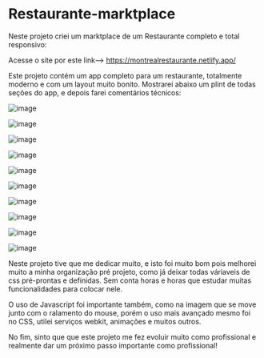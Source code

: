# Restaurante-marktplace

Neste projeto criei um marktplace de um Restaurante completo e total responsivo:

Acesse o site por este link-->  https://montrealrestaurante.netlify.app/

Este projeto contém um app completo para um restaurante, totalmente moderno e com um layout muito bonito.
Mostrarei abaixo um plint de todas seções do app, e depois farei comentários técnicos:

![image](https://user-images.githubusercontent.com/104043012/185807332-d0e66edf-cad8-4c73-8186-973746e8a136.png)

![image](https://user-images.githubusercontent.com/104043012/185807787-c7de42f5-c4e4-44b4-9498-fe0ae6fe8117.png)

![image](https://user-images.githubusercontent.com/104043012/185808459-8bff80e0-ea60-4501-ace9-aec0153e1a3f.png)

![image](https://user-images.githubusercontent.com/104043012/185808473-1a9152e8-0002-4674-8763-351294d2bc01.png)

![image](https://user-images.githubusercontent.com/104043012/185808482-9d4290ef-c777-45e4-a08d-e68fee9e2e4e.png)

![image](https://user-images.githubusercontent.com/104043012/185808447-f6325032-6833-401e-a80f-e0c1389155aa.png)

![image](https://user-images.githubusercontent.com/104043012/185808500-b582017d-b29c-457b-b9a6-9991b3f60b7d.png)

![image](https://user-images.githubusercontent.com/104043012/185808518-8329dd9d-8083-4b93-a72f-8f5c182b5809.png)

![image](https://user-images.githubusercontent.com/104043012/185808525-77834299-55cb-4230-9549-1463750685d4.png)

![image](https://user-images.githubusercontent.com/104043012/185808529-f72a7f49-835f-44ce-95a4-35e416fe4de3.png)

Neste projeto tive que me dedicar muito, e isto foi muito bom pois melhorei muito a minha organização pré projeto, como 
já deixar todas váriaveis de css pré-prontas e definidas.
Sem conta horas e horas que estudar muitas funcionalidades para colocar nele.

O uso de Javascript foi importante também, como na imagem que se move junto com o ralamento do mouse, porém o
uso mais avançado mesmo foi no CSS, utilei serviços webkit, animações e muitos outros.

No fim, sinto que que este projeto me fez evoluir muito como profissional e realmente dar um próximo passo importante
como profissional!
